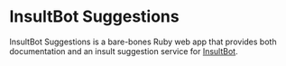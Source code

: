 # InsultBot Suggestions

InsultBot Suggestions is a bare-bones Ruby web app that
provides both documentation and an insult suggestion service
for [InsultBot](https://github.com/chances/insultbot).
